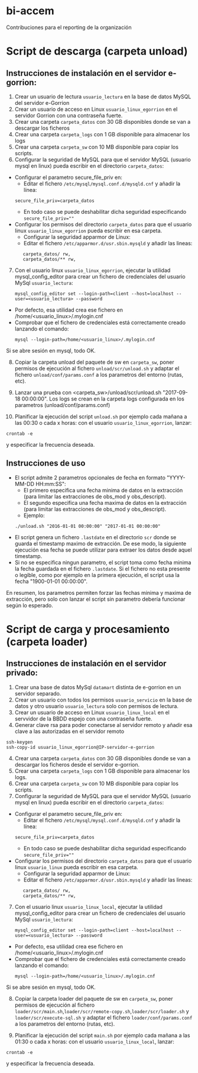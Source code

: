 # bi-accem
Contribuciones para el reporting de la organización

# Script de descarga (carpeta unload)

## Instrucciones de instalación en el servidor e-gorrion:
1. Crear un usuario de lectura ```usuario_lectura``` en la base de datos MySQL del servidor e-Gorrion
2. Crear un usuario de acceso en Linux ```usuario_linux_egorrion``` en el servidor Gorrion con una contraseña fuerte.
3. Crear una carpeta ```carpeta_datos``` con 30 GB disponibles donde se van a descargar los ficheros
4. Crear una carpeta ```carpeta_logs``` con 1 GB disponible para almacenar los logs
5. Crear una carpeta ```carpeta_sw``` con 10 MB disponible para copiar los scripts.
6. Configurar la seguridad de MySQL para que el servidor MySQL (usuario mysql en linux) pueda escribir en el directorio ```carpeta_datos```:
- Configurar el parametro secure_file_priv en: 
  - Editar el fichero ```/etc/mysql/mysql.conf.d/mysqld.cnf``` y añadir la línea: 
  ```
  secure_file_priv=carpeta_datos
  ```
  - En todo caso se puede deshabilitar dicha seguridad especificando ```secure_file_priv=""```
- Configurar los permisos del directorio ```carpeta_datos``` para que el usuario linux ```usuario_linux_egorrion``` pueda escribir en esa carpeta.
  - Configurar la seguridad apparmor de Linux:
  - Editar el fichero ```/etc/apparmor.d/usr.sbin.mysqld``` y añadir las lineas:
  ```
     carpeta_datos/ rw,
     carpeta_datos/** rw,
     ```
7. Con el usuario linux ```usuario_linux_egorrion```, ejecutar la utilidad mysql_config_editor para crear un fichero de credenciales del usuario MySql ```usuario_lectura```:
    ```
    mysql_config_editor set --login-path=client --host=localhost --user=<usuario_lectura> --password
    ```
  - Por defecto, esa utilidad crea ese fichero en /home/<usuario_linux>/.mylogin.cnf
  - Comprobar que el fichero de credenciales está correctamente creado lanzando el comando:
    ```
    mysql --login-path=/home/<usuario_linux>/.mylogin.cnf
    ```
   Si se abre sesión en mysql, todo OK.
   
8. Copiar la carpeta unload del paquete de sw en ```carpeta_sw```, poner permisos de ejecución al fichero ```unload/scr/unload.sh``` y adaptar el fichero ```unload/conf/params.conf``` a los parametros del entorno (rutas, etc).

9. Lanzar una prueba con <carpeta_sw>/unload/scr/unload.sh "2017-09-18 00:00:00". Los logs se crean en la carpeta logs configurada en los parametros (unload/conf/params.conf)

10. Planificar la ejecución del script ```unload.sh``` por ejemplo cada mañana a las 00:30 o cada x horas: con el usuario ```usuario_linux_egorrion```, lanzar: 
```
crontab -e
```
y especificar la frecuencia deseada.

## Instrucciones de uso
- El script admite 2 parametros opcionales de fecha en formato "YYYY-MM-DD HH:mm:SS": 
  - El primero especifica una fecha minima de datos en la extracción (para limitar las extracciones de obs_mod y obs_descript).
  - El segundo especifica una fecha maxima de datos en la extracción (para limitar las extracciones de obs_mod y obs_descript).
  - Ejemplo: 
  ```
  ./unload.sh "2016-01-01 00:00:00" "2017-01-01 00:00:00"
  ```
- El script genera un fichero ```.lastdate``` en el directorio ```scr``` donde se guarda el timestamp maximo de extracción. De ese modo, la siguiente ejecución esa fecha se puede utilizar para extraer los datos desde aquel timestamp.
- Si no se especifica ningun parametro, el script toma como fecha minima la fecha guardada en el fichero ```.lastdate```. Si el fichero no esta presente o legible, como por ejemplo en la primera ejecución, el script usa la fecha "1900-01-01 00:00:00".

En resumen, los parametros permiten forzar las fechas minima y maxima de extracción, pero solo con lanzar el script sin parametro debería funcionar según lo esperado.

# Script de carga y procesamiento (carpeta loader)

## Instrucciones de instalación en el servidor privado:

1. Crear una base de datos MySql ```datamart``` distinta de e-gorrion en un servidor separado.
2. Crear un usuario con todos los permisos ```usuario_servicio``` en la base de datos y otro usuario ```usuario_lectura``` solo con permisos de lectura.
3. Crear un usuario de acceso en Linux ```usuario_linux_local``` en el servvidor de la BBDD espejo con una contraseña fuerte.
4. Generar clave rsa para poder conectarse al servidor remoto y añadir esa clave a las autorizadas en el servidor remoto
```
ssh-keygen
ssh-copy-id usuario_linux_egorrion@IP-servidor-e-gorrion
````
4. Crear una carpeta ```carpeta_datos``` con 30 GB disponibles donde se van a descargar los ficheros desde el servidor e-gorrion.
5. Crear una carpeta ```carpeta_logs``` con 1 GB disponible para almacenar los logs.
6. Crear una carpeta ```carpeta_sw``` con 10 MB disponible para copiar los scripts.
6. Configurar la seguridad de MySQL para que el servidor MySQL (usuario mysql en linux) pueda escribir en el directorio ```carpeta_datos```:
- Configurar el parametro secure_file_priv en: 
  - Editar el fichero ```/etc/mysql/mysql.conf.d/mysqld.cnf``` y añadir la línea: 
  ```
  secure_file_priv=carpeta_datos
  ```
  - En todo caso se puede deshabilitar dicha seguridad especificando ```secure_file_priv=""```
- Configurar los permisos del directorio ```carpeta_datos``` para que el usuario linux ```usuario_linux``` pueda escribir en esa carpeta.
  - Configurar la seguridad apparmor de Linux:
  - Editar el fichero ```/etc/apparmor.d/usr.sbin.mysqld``` y añadir las lineas:
  ```
     carpeta_datos/ rw,
     carpeta_datos/** rw,
     ```

7. Con el usuario linux ```usuario_linux_local```, ejecutar la utilidad mysql_config_editor para crear un fichero de credenciales del usuario MySql ```usuario_lectura```:
    ```
    mysql_config_editor set --login-path=client --host=localhost --user=<usuario_lectura> --password
    ```
  - Por defecto, esa utilidad crea ese fichero en /home/<usuario_linux>/.mylogin.cnf
  - Comprobar que el fichero de credenciales está correctamente creado lanzando el comando:
    ```
    mysql --login-path=/home/<usuario_linux>/.mylogin.cnf
    ```
   Si se abre sesión en mysql, todo OK. 

8. Copiar la carpeta loader del paquete de sw en ```carpeta_sw```, poner permisos de ejecución al fichero ```loader/scr/main.sh```,```loader/scr/remote-copy.sh```,```loader/scr/loader.sh``` y ```loader/scr/execute-sql.sh``` y adaptar el fichero ```loader/conf/params.conf``` a los parametros del entorno (rutas, etc).

9. Planificar la ejecución del script ```main.sh``` por ejemplo cada mañana a las 01:30 o cada x horas: con el usuario ```usuario_linux_local```, lanzar: 
```
crontab -e
```
y especificar la frecuencia deseada.
